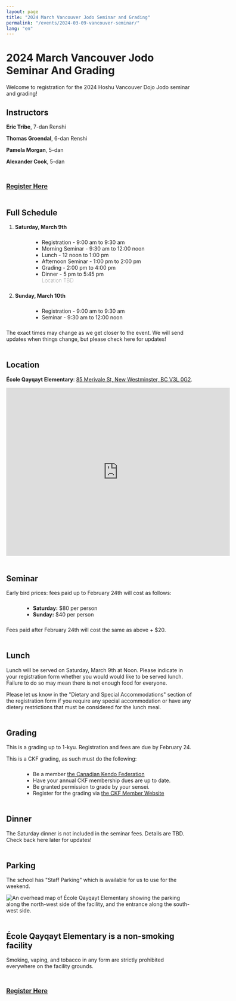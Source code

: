 ```yaml
---
layout: page
title: "2024 March Vancouver Jodo Seminar and Grading"
permalink: "/events/2024-03-09-vancouver-seminar/"
lang: "en"
---
```


<style>
  section:not(:first-of-type) {
    margin-top: 3rem;
  }
  .registration {
    font-weight: bold;
    font-size: larger;
  }
  @media screen and (min-width: 600px) {
    .registration {
      width: 50%;
      margin: auto;
    }
  }
  .list, .schedule ol {
    list-style: disc;
    margin: 1.5rem 0 1.5rem 3rem;
  }
  .gmap {
    display: block;
    position: relative;
    margin: 1rem auto;
  }

  @media screen and (max-width: 599px) {
    .gmap {
      width: 90% !important;
    }
  }

  .schedule > li {
    margin: 1rem 0;
  }
  .schedule .date {
    font-weight: bold;
  }
  ul.sublist {
    margin-block: 0;
  }
  .schedule .loc {
    display: block;
    font-weight: lighter;
  }
  h4 {
    font-weight: bold;
  }

</style>

<h1>2024 March Vancouver Jodo Seminar And Grading</h1>

<section>
  <p>Welcome to registration for the 2024 Hoshu Vancouver Dojo Jodo seminar and grading!</p>

  <h2>Instructors</h2>

  <p><strong>Eric Tribe</strong>, 7-dan Renshi</p>
  <p><strong>Thomas Groendal</strong>, 6-dan Renshi</p>
  <p><strong>Pamela Morgan</strong>, 5-dan</p>
  <p><strong>Alexander Cook</strong>, 5-dan</p>
</section>

<section>
  <a class="c-button registration" href="https://forms.gle/xoRtbQwFB3DH1YoV7" target="_blank">Register Here</a>
</section>

<section>
  <h2>Full Schedule</h2>

  <ol class="schedule">
    <li>
      <span class="date">Saturday, March 9th</span>
      <ol>
        <li>Registration - 9:00 am to 9:30 am</li>
        <li>Morning Seminar - 9:30 am to 12:00 noon</li>
        <li>Lunch - 12 noon to 1:00 pm</li>
        <li>Afternoon Seminar - 1:00 pm to 2:00 pm</li>
        <li>Grading - 2:00 pm to 4:00 pm</li>
        <li>Dinner - 5 pm to 5:45 pm <span class="loc">Location TBD</span></li>
      </ol>
    </li>
    <li>
      <span class="date">Sunday, March 10th</span>
      <ol>
        <li>Registration - 9:00 am to 9:30 am</li>
        <li>Seminar - 9:30 am to 12:00 noon</li>
      </ol>
    </li>
  </ol>

  <p>The exact times may change as we get closer to the event. We will send updates when things change, but please check here
    for updates!</p>
</section>

<section>
  <h2>Location</h2>

  <p><b>École Qayqayt Elementary</b>: <a href="https://maps.app.goo.gl/ePgiPSpG3AdnufbV6" target="_blank">85 Merivale St, New Westminster, BC V3L 0G2</a>.</p>

  <iframe src="https://www.google.com/maps/embed?pb=!1m14!1m8!1m3!1d41700.664856942414!2d-122.9186795!3d49.2139976!3m2!1i1024!2i768!4f13.1!3m3!1m2!1s0x5485d80cdbdd2c03%3A0x8b88a54f2f4d4eca!2s%C3%89cole%20Qayqayt%20Elementary!5e0!3m2!1sen!2sca!4v1705192911073!5m2!1sen!2sca" width="600" height="450" style="border:0;" allowfullscreen="" loading="lazy" referrerpolicy="no-referrer-when-downgrade"></iframe>
</section>

<section>
  <h2>Seminar</h2>

  <p>Early bird prices: fees paid up to February 24th will cost as follows:</p>

  <ul class="list">
    <li><b>Saturday:</b> $80 per person</li>
    <li><b>Sunday:</b> $40 per person</li>
  </ul>

  <p>Fees paid after February 24th will cost the same as above + $20.</p>
</section>

<section>
  <h2>Lunch</h2>

  <p>Lunch will be served on Saturday, March 9th at Noon. Please indicate in your registration form whether you would
    would like to be served lunch. Failure to do so may mean there is not enough food for everyone.</p>

  <p>Please let us know in the "Dietary and Special Accommodations" section of the registration form if you require any
    special accommodation or have any dietery restrictions that must be considered for the lunch meal.</p>
</section>

<section>
  <h2>Grading</h2>

  <p>This is a grading up to 1-kyu. Registration and fees are due by February 24.</p>

  <p>This is a CKF grading, as such must do the following:</p>

  <ul class="list">
    <li>Be a member <a href="https://ckf.justgo.com/Account.mvc/Login?ReturnUrl=%2f" target="_blank">the Canadian Kendo Federation</a></li>
    <li>Have your annual CKF membership dues are up to date.</li>
    <li>Be granted permission to grade by your sensei.</li>
    <li>Register for the grading via <a href="https://ckf.justgo.com/Account.mvc/Login?ReturnUrl=%2f" target="_blank">the CKF Member Website</a></li>
  </ul>
</section>

<section>
  <h2>Dinner</h2>

  <p>The Saturday dinner is not included in the seminar fees. Details are TBD. Check back here later for updates!</p>
</section>

<section>
  <h2>Parking</h2>

  <p>The school has "Staff Parking" which is available for us to use for the weekend.</p>

  <img src="/assets/img/events/2024/ecole-qayqayt-elementary-school-directions.png" alt="An overhead map of École Qayqayt Elementary showing the parking along the north-west side of the facility, and the entrance along the south-west side." />
</section>

<section>
  <h2>École Qayqayt Elementary is a non-smoking facility</h2>

  <p>Smoking, vaping, and tobacco in any form are strictly prohibited everywhere on the facility grounds.</p>
</section>

<section>
  <a class="c-button registration" href="https://forms.gle/xoRtbQwFB3DH1YoV7" target="_blank">Register Here</a>
</section>
